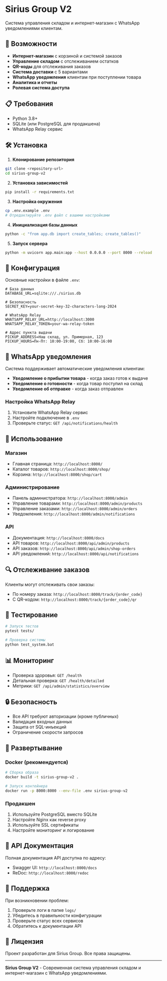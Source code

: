 # Sirius Group V2

Система управления складом и интернет-магазин с WhatsApp уведомлениями клиентам.

## 🚀 Возможности

- **Интернет-магазин** с корзиной и системой заказов
- **Управление складом** с отслеживанием остатков
- **QR-коды** для отслеживания заказов
- **Система доставки** с 5 вариантами
- **WhatsApp уведомления** клиентам при поступлении товара
- **Аналитика и отчеты**
- **Ролевая система доступа**

## 📋 Требования

- Python 3.8+
- SQLite (или PostgreSQL для продакшена)
- WhatsApp Relay сервис

## 🛠️ Установка

1. **Клонирование репозитория**
```bash
git clone <repository-url>
cd sirius-group-v2
```

2. **Установка зависимостей**
```bash
pip install -r requirements.txt
```

3. **Настройка окружения**
```bash
cp .env.example .env
# Отредактируйте .env файл с вашими настройками
```

4. **Инициализация базы данных**
```bash
python -c "from app.db import create_tables; create_tables()"
```

5. **Запуск сервера**
```bash
python -m uvicorn app.main:app --host 0.0.0.0 --port 8000 --reload
```

## 🔧 Конфигурация

Основные настройки в файле `.env`:

```env
# База данных
DATABASE_URL=sqlite:///./sirius.db

# Безопасность
SECRET_KEY=your-secret-key-32-characters-long-2024

# WhatsApp Relay
WHATSAPP_RELAY_URL=http://localhost:3000
WHATSAPP_RELAY_TOKEN=your-wa-relay-token

# Адрес пункта выдачи
PICKUP_ADDRESS=Наш склад, ул. Примерная, 123
PICKUP_HOURS=Пн-Пт: 10:00-19:00, Сб: 10:00-16:00
```

## 📱 WhatsApp уведомления

Система поддерживает автоматические уведомления клиентам:

- **Уведомление о прибытии товара** - когда заказ готов к выдаче
- **Уведомление о готовности** - когда товар поступил на склад
- **Уведомление об отправке** - когда заказ отправлен

### Настройка WhatsApp Relay

1. Установите WhatsApp Relay сервис
2. Настройте подключение в `.env`
3. Проверьте статус: `GET /api/notifications/health`

## 🏪 Использование

### Магазин
- Главная страница: `http://localhost:8000/`
- Каталог товаров: `http://localhost:8000/shop/`
- Корзина: `http://localhost:8000/shop/cart`

### Администрирование
- Панель администратора: `http://localhost:8000/admin`
- Управление товарами: `http://localhost:8000/admin/products`
- Управление заказами: `http://localhost:8000/admin/orders`
- Уведомления: `http://localhost:8000/admin/notifications`

### API
- Документация: `http://localhost:8000/docs`
- API товаров: `http://localhost:8000/api/admin/products`
- API заказов: `http://localhost:8000/api/admin/shop-orders`
- API уведомлений: `http://localhost:8000/api/notifications`

## 🔍 Отслеживание заказов

Клиенты могут отслеживать свои заказы:

- По номеру заказа: `http://localhost:8000/track/{order_code}`
- С QR-кодом: `http://localhost:8000/track/{order_code}/qr`

## 🧪 Тестирование

```bash
# Запуск тестов
pytest tests/

# Проверка системы
python test_system.bat
```

## 📊 Мониторинг

- Проверка здоровья: `GET /health`
- Детальная проверка: `GET /health/detailed`
- Метрики: `GET /api/admin/statistics/overview`

## 🔒 Безопасность

- Все API требуют авторизации (кроме публичных)
- Валидация входных данных
- Защита от SQL-инъекций
- Ограничение скорости запросов

## 🚀 Развертывание

### Docker (рекомендуется)

```bash
# Сборка образа
docker build -t sirius-group-v2 .

# Запуск контейнера
docker run -p 8000:8000 --env-file .env sirius-group-v2
```

### Продакшен

1. Используйте PostgreSQL вместо SQLite
2. Настройте Nginx как reverse proxy
3. Используйте SSL сертификаты
4. Настройте мониторинг и логирование

## 📝 API Документация

Полная документация API доступна по адресу:
- Swagger UI: `http://localhost:8000/docs`
- ReDoc: `http://localhost:8000/redoc`

## 🤝 Поддержка

При возникновении проблем:

1. Проверьте логи в папке `logs/`
2. Убедитесь в правильности конфигурации
3. Проверьте статус всех сервисов
4. Обратитесь к документации API

## 📄 Лицензия

Проект разработан для Sirius Group. Все права защищены.

---

**Sirius Group V2** - Современная система управления складом и интернет-магазин с WhatsApp уведомлениями.
